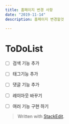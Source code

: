 ```yaml
---
title: 홈페이지 변경 사항
date: "2019-11-14"
description: 홈페이지 변경할것

---
```

 # ToDoList  
 
 - [ ] 검색 기능 추가
 - [ ]  태그기능 추가
 - [ ]  댓글 기능 추가
 - [ ]  레이아웃 바꾸기
 - [ ]  여러 기능 구현 하기  



> Written with [StackEdit](https://stackedit.io/).
<!--stackedit_data:
eyJoaXN0b3J5IjpbNDQxMzIyNjEwXX0=
-->